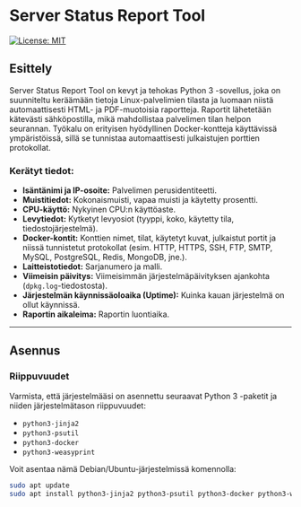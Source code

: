 # Server Status Report Tool

[![License: MIT](https://img.shields.io/badge/License-MIT-yellow.svg)](https://opensource.org/licenses/MIT)

## Esittely

Server Status Report Tool on kevyt ja tehokas Python 3 -sovellus, joka on suunniteltu keräämään tietoja Linux-palvelimien tilasta ja luomaan niistä automaattisesti HTML- ja PDF-muotoisia raportteja. Raportit lähetetään kätevästi sähköpostilla, mikä mahdollistaa palvelimen tilan helpon seurannan. Työkalu on erityisen hyödyllinen Docker-kontteja käyttävissä ympäristöissä, sillä se tunnistaa automaattisesti julkaistujen porttien protokollat.

### Kerätyt tiedot:

* **Isäntänimi ja IP-osoite:** Palvelimen perusidentiteetti.
* **Muistitiedot:** Kokonaismuisti, vapaa muisti ja käytetty prosentti.
* **CPU-käyttö:** Nykyinen CPU:n käyttöaste.
* **Levytiedot:** Kytketyt levyosiot (tyyppi, koko, käytetty tila, tiedostojärjestelmä).
* **Docker-kontit:** Konttien nimet, tilat, käytetyt kuvat, julkaistut portit ja niissä tunnistetut protokollat (esim. HTTP, HTTPS, SSH, FTP, SMTP, MySQL, PostgreSQL, Redis, MongoDB, jne.).
* **Laitteistotiedot:** Sarjanumero ja malli.
* **Viimeisin päivitys:** Viimeisimmän järjestelmäpäivityksen ajankohta (`dpkg.log`-tiedostosta).
* **Järjestelmän käynnissäoloaika (Uptime):** Kuinka kauan järjestelmä on ollut käynnissä.
* **Raportin aikaleima:** Raportin luontiaika.

---

## Asennus

### Riippuvuudet

Varmista, että järjestelmääsi on asennettu seuraavat Python 3 -paketit ja niiden järjestelmätason riippuvuudet:

* `python3-jinja2`
* `python3-psutil`
* `python3-docker`
* `python3-weasyprint`

Voit asentaa nämä Debian/Ubuntu-järjestelmissä komennolla:

```bash
sudo apt update
sudo apt install python3-jinja2 python3-psutil python3-docker python3-weasyprint